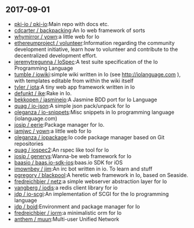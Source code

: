 ## 2017-09-01

* [pki-io / pki-io](https://github.com/pki-io/pki-io):Main repo with docs etc.
* [cdcarter / backpacking](https://github.com/cdcarter/backpacking):An Io web framework of sorts
* [whymirror / yown](https://github.com/whymirror/yown):a little web for Io
* [ethereumproject / volunteer](https://github.com/ethereumproject/volunteer):Information regarding the community development initiative, learn how to volunteer and contribute to the decentralized development effort.
* [jeremytregunna / IoSpec](https://github.com/jeremytregunna/IoSpec):A test suite specification of the Io Programming Language
* [tumble / iowiki](https://github.com/tumble/iowiki):simple wiki written in Io (see http://iolanguage.com ), with templates editable from within the wiki itself
* [tyler / iota](https://github.com/tyler/iota):A tiny web app framework written in Io
* [defunkt / ike](https://github.com/defunkt/ike):Rake in Io.
* [bekkopen / jasmineio](https://github.com/bekkopen/jasmineio):A Jasmine BDD port for Io Language
* [quag / io-json](https://github.com/quag/io-json):A simple json pack/unpack for Io
* [oleganza / io-snippets](https://github.com/oleganza/io-snippets):Misc snippets in Io programming language (iolanguage.com)
* [josip / eerie](https://github.com/josip/eerie):Package manager for Io.
* [iamjwc / yown](https://github.com/iamjwc/yown):a little web for Io
* [oleganza / iopackage](https://github.com/oleganza/iopackage):Io code package manager based on Git repositories
* [quag / iospec2](https://github.com/quag/iospec2):An rspec like tool for Io
* [josip / generys](https://github.com/josip/generys):Wanna-be web framework for Io
* [baasio / baas.io-sdk-ios](https://github.com/baasio/baas.io-sdk-ios):baas.io SDK for iOS
* [imownbey / jim](https://github.com/imownbey/jim):An irc bot written in io. To learn and stuff
* [pgregory / blackpool](https://github.com/pgregory/blackpool):A heretic web framework in Io, based on Seaside.
* [fredreichbier / netz](https://github.com/fredreichbier/netz):a simple webserver abstraction layer for Io
* [vangberg / iodis](https://github.com/vangberg/iodis):a redis client library for io
* [jdp / io-scgi](https://github.com/jdp/io-scgi):An implementation of SCGI for the Io programming language
* [jdp / boid](https://github.com/jdp/boid):Environment and package manager for Io
* [fredreichbier / iorm](https://github.com/fredreichbier/iorm):a minimalistic orm for Io
* [anthem / muun](https://github.com/anthem/muun):Multi-user Unified Network
